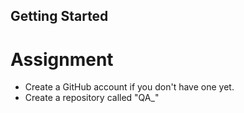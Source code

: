 ## Getting Started
# Assignment
- Create a GitHub account if you don't have one yet.
- Create a repository called "QA_<firstinitialLastname>"

